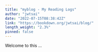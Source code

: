 ```yaml
---
title: "myblog - My Reading Logs"
author: "jwtsai"
date: "2022-07-15T08:38:42Z"
link: "https://bookdown.org/jwtsai/blog/"
length_weight: "2.3%"
pinned: false
---
```


Welcome to this ...
